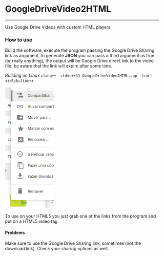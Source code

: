 # GoogleDriveVideo2HTML
---
Use Google Drive Videos with custom HTML players 

### How to use
Build the software, execute the program passing the Google Drive Sharing link as argument, to generate **JSON** you can pass a third argument as true (or really anything), the output will be Google Drive direct link to the video file, be aware that the link will expire after some time.

*Building on Linux*
`clang++ -std=c++11 GoogleDriveVideo2HTML.cpp -lcurl -stdlib=libc++`

![Share link](share_link.png)

To use on your HTML5 you just grab one of the links from the program and put on a HTML5 video tag.

#### Problems
Make sure to use the Google Drive Sharing link, sometimes (not the download link).
Check your sharing options as well.
